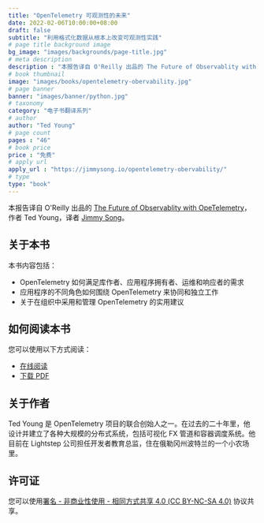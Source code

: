 ```yaml
---
title: "OpenTelemetry 可观测性的未来"
date: 2022-02-06T10:00:00+08:00
draft: false
subtitle: "利用格式化数据从根本上改变可观测性实践"
# page title background image
bg_image: "images/backgrounds/page-title.jpg"
# meta description
description : "本报告译自 O'Reilly 出品的 The Future of Observablity with OpeTelemetry，作者 Ted Young，译者 Jimmy Song。"
# book thumbnail
image: "images/books/opentelemetry-obervability.jpg"
# page banner
banner: "images/banner/python.jpg"
# taxonomy
category: "电子书翻译系列"
# author
author: "Ted Young"
# page count
pages : "46"
# book price
price : "免费"
# apply url
apply_url : "https://jimmysong.io/opentelemetry-obervability/"
# type
type: "book"
---
```


本报告译自 O'Reilly 出品的 [The Future of Observablity with OpeTelemetry](https://www.oreilly.com/library/view/the-future-of/9781098118433/)，作者 Ted Young，译者 [Jimmy Song](https://jimmysong.io)。


## 关于本书

本书内容包括：

- OpenTelemetry 如何满足库作者、应用程序拥有者、运维和响应者的需求
- 应用程序的不同角色如何围绕 OpenTelemetry 来协同和独立工作
- 关于在组织中采用和管理 OpenTelemetry 的实用建议

## 如何阅读本书

您可以使用以下方式阅读：

- [在线阅读](https://jimmysong.io/opentelemetry-obervability)
- [下载 PDF](https://github.com/rootsongjc/opentelemetry-obervability/)

## 关于作者

Ted Young 是 OpenTelemetry 项目的联合创始人之一。在过去的二十年里，他设计并建立了各种大规模的分布式系统，包括可视化 FX 管道和容器调度系统。他目前在 Lightstep 公司担任开发者教育总监，住在俄勒冈州波特兰的一个小农场里。

## 许可证

您可以使用[署名 - 非商业性使用 - 相同方式共享 4.0 (CC BY-NC-SA 4.0)](https://creativecommons.org/licenses/by-nc-sa/4.0/deed.zh)  协议共享。
